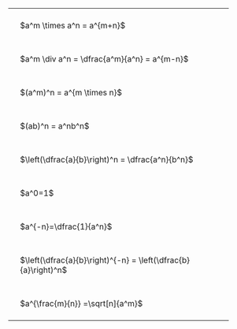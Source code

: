 ---
---

<style type="text/css">
#T_7dce5 th.col_heading {
  text-align: left;
  font-size: 1em;
}
#T_7dce5 td {
  text-align: left;
  font-size: 1em;
  padding: 1.5em;
}
#T_7dce5_row0_col0, #T_7dce5_row1_col0, #T_7dce5_row2_col0, #T_7dce5_row3_col0, #T_7dce5_row4_col0, #T_7dce5_row5_col0, #T_7dce5_row6_col0, #T_7dce5_row7_col0, #T_7dce5_row8_col0 {
  width: 400px;
  white-space: pre-wrap;
}
</style>
<table id="T_7dce5">
  <thead>
  </thead>
  <tbody>
    <tr>
      <td id="T_7dce5_row0_col0" class="data row0 col0" >$a^m \times a^n = a^{m+n}$</td>
    </tr>
    <tr>
      <td id="T_7dce5_row1_col0" class="data row1 col0" >$a^m \div a^n = \dfrac{a^m}{a^n} = a^{m-n}$</td>
    </tr>
    <tr>
      <td id="T_7dce5_row2_col0" class="data row2 col0" >$(a^m)^n = a^{m \times n}$</td>
    </tr>
    <tr>
      <td id="T_7dce5_row3_col0" class="data row3 col0" >$(ab)^n = a^nb^n$</td>
    </tr>
    <tr>
      <td id="T_7dce5_row4_col0" class="data row4 col0" >$\left(\dfrac{a}{b}\right)^n = \dfrac{a^n}{b^n}$</td>
    </tr>
    <tr>
      <td id="T_7dce5_row5_col0" class="data row5 col0" >$a^0=1$</td>
    </tr>
    <tr>
      <td id="T_7dce5_row6_col0" class="data row6 col0" >$a^{-n}=\dfrac{1}{a^n}$</td>
    </tr>
    <tr>
      <td id="T_7dce5_row7_col0" class="data row7 col0" >$\left(\dfrac{a}{b}\right)^{-n} = \left(\dfrac{b}{a}\right)^n$</td>
    </tr>
    <tr>
      <td id="T_7dce5_row8_col0" class="data row8 col0" >$a^{\frac{m}{n}} =\sqrt[n]{a^m}$</td>
    </tr>
  </tbody>
</table>
